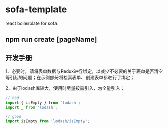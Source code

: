 # sofa-template

react boilerplate for sofa.

## npm run create [pageName]

## 开发手册

1、必要时，请将表单数据与Redux进行绑定，以减少不必要的关于表单是否清空等引起的问题；在示例部分将检索表单、创建表单都进行了绑定；

2、由于lodash库较大，使用时尽量按需引入，勿全量引入；

``` javascript
// bad
import { isEmpty } from 'lodash';
import _ from 'lodash';

// good
import isEmpty from 'lodash/isEmpty';

```
